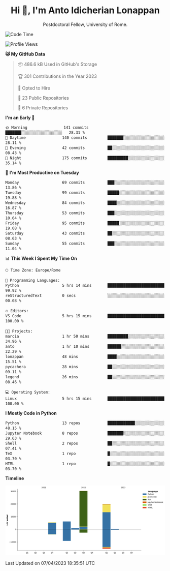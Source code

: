 
<h1 align="center">Hi 👋, I'm Anto Idicherian Lonappan</h1>
<p align="center">Postdoctoral Fellow, University of Rome. </p>


<!--START_SECTION:waka-->
![Code Time](http://img.shields.io/badge/Code%20Time-240%20hrs%2050%20mins-blue)

![Profile Views](http://img.shields.io/badge/Profile%20Views-20-blue)

**🐱 My GitHub Data** 

> 📦 486.6 kB Used in GitHub's Storage 
 > 
> 🏆 301 Contributions in the Year 2023
 > 
> 💼 Opted to Hire
 > 
> 📜 23 Public Repositories 
 > 
> 🔑 6 Private Repositories 
 > 
**I'm an Early 🐤** 

```text
🌞 Morning                141 commits         ███████░░░░░░░░░░░░░░░░░░   28.31 % 
🌆 Daytime                140 commits         ███████░░░░░░░░░░░░░░░░░░   28.11 % 
🌃 Evening                42 commits          ██░░░░░░░░░░░░░░░░░░░░░░░   08.43 % 
🌙 Night                  175 commits         █████████░░░░░░░░░░░░░░░░   35.14 % 
```
📅 **I'm Most Productive on Tuesday** 

```text
Monday                   69 commits          ███░░░░░░░░░░░░░░░░░░░░░░   13.86 % 
Tuesday                  99 commits          █████░░░░░░░░░░░░░░░░░░░░   19.88 % 
Wednesday                84 commits          ████░░░░░░░░░░░░░░░░░░░░░   16.87 % 
Thursday                 53 commits          ███░░░░░░░░░░░░░░░░░░░░░░   10.64 % 
Friday                   95 commits          █████░░░░░░░░░░░░░░░░░░░░   19.08 % 
Saturday                 43 commits          ██░░░░░░░░░░░░░░░░░░░░░░░   08.63 % 
Sunday                   55 commits          ███░░░░░░░░░░░░░░░░░░░░░░   11.04 % 
```


📊 **This Week I Spent My Time On** 

```text
🕑︎ Time Zone: Europe/Rome

💬 Programming Languages: 
Python                   5 hrs 14 mins       █████████████████████████   99.92 % 
reStructuredText         0 secs              ░░░░░░░░░░░░░░░░░░░░░░░░░   00.08 % 

🔥 Editors: 
VS Code                  5 hrs 15 mins       █████████████████████████   100.00 % 

🐱‍💻 Projects: 
marcia                   1 hr 50 mins        █████████░░░░░░░░░░░░░░░░   34.96 % 
anto                     1 hr 10 mins        ██████░░░░░░░░░░░░░░░░░░░   22.29 % 
lonappan                 48 mins             ████░░░░░░░░░░░░░░░░░░░░░   15.51 % 
pycachera                28 mins             ██░░░░░░░░░░░░░░░░░░░░░░░   09.11 % 
legend                   26 mins             ██░░░░░░░░░░░░░░░░░░░░░░░   08.46 % 

💻 Operating System: 
Linux                    5 hrs 15 mins       █████████████████████████   100.00 % 
```

**I Mostly Code in Python** 

```text
Python                   13 repos            ████████████░░░░░░░░░░░░░   48.15 % 
Jupyter Notebook         8 repos             ███████░░░░░░░░░░░░░░░░░░   29.63 % 
Shell                    2 repos             ██░░░░░░░░░░░░░░░░░░░░░░░   07.41 % 
TeX                      1 repo              █░░░░░░░░░░░░░░░░░░░░░░░░   03.70 % 
HTML                     1 repo              █░░░░░░░░░░░░░░░░░░░░░░░░   03.70 % 
```



**Timeline**

![Lines of Code chart](https://raw.githubusercontent.com/antolonappan/antolonappan/main/assets/bar_graph.png)


 Last Updated on 07/04/2023 18:35:51 UTC
<!--END_SECTION:waka-->
